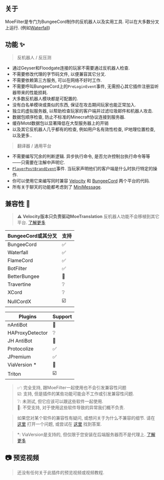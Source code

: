 ## 关于

MoeFilter是专门为BungeeCord制作的反机器人以及实用工具. 
可以在大多数分叉上运行. (例如[Waterfall](https://github.com/PaperMC/Waterfall/))

## 功能 ✨

> 反机器人 / 反压测
- 通过Geyser和Floodgate连接的玩家不需要通过反机器人检查.
- 不需要修改代理的字节码文件, 以便兼容其它分叉.
- 不需要依赖第三方服务, 可以在网络不好时工作.
- 不需要呼叫BungeeCord上的`PreLoginEvent`事件, 无需担心其它插件注册监听器带来的性能损耗.
- 大多数反机器人模块都是可配置的.
- 没有白名单模块或类似的东西, 保证在攻击期间玩家也能正常加入.
- 独立的虚拟服务器, 以帮助检查玩家的客户端并过滤垃圾邮件和机器人攻击.
- 数据包顺序检查, 防止不标准的Minecraft协议连接到服务器.
- 缓存Motd数据包以显著降低在大型服务器上的开销
- 以及其它反机器人几乎都有的检查, 例如用户名有效性检查, IP地理位置检查, 以及更多..
> 翻译器 / 通用平台
- 不需要编写冗余的判断逻辑. 异步执行命令, 是否允许控制台执行命令等等 ——只需要在注解中声明它.
- [`PlayerPostBrandEvent`](https://github.com/CatMoe/MoeFilter/blob/stray/translation/src/main/kotlin/catmoe/fallencrystal/translation/event/events/player/PlayerPostBrandEvent.kt)事件. 当玩家声明他们的客户端是什么时执行特定的操作.
- 你可以使用它来编写同时兼容 [Velocity](https://github.com/PaperMC/Velocity) 和 [BungeeCord](https://github.com/SpigotMC/BungeeCord) 两个平台的代码.
- 所有关于聊天的功能都考虑到了 [MiniMessage](https://docs.advntr.dev/minimessage/).


## 兼容性 🔧

> ⚠️ **Velocity版本只负责驱动MoeTranslation**
> 反机器人功能不会移植到其它平台.
> [了解更多](https://github.com/CatMoe/MoeFilter/tree/stray/readme/postscript)

| BungeeCord或其分叉 | 支持 |
|----------------|----|
| BungeeCord     | ✅  |
| Waterfall      | ✅  |
| FlameCord      | ✅  |
| BotFilter      | ✅  |
| BetterBungee   | 🛑 |
| Travertine     | ❔  |
| XCord          | ❔  |
| NullCordX      | ☑️ |

| Plugins         | Support |
|-----------------|---------|
| nAntiBot        | 🛑      |
| HAProxyDetector | ❔       |
| JH AntiBot      | 🛑      |
| Protocolize     | ✅       |
| JPremium        | ✅       |
| ViaVersion *    | 🛑      |
| Triton          | ☑️      |

>✅: 
>完全支持,
>跟MoeFilter一起使用也不会引发兼容性问题  
>☑️: 
>支持,
>但是插件的某些功能可能会不工作或引发兼容性问题.  
>❔: 
>未测试,
>但它应该可以跟这些软件一起使用.  
>🛑: 
>不受支持,
>对于使用这些软件导致的异常我们概不负责.

>如果您对某个软件的兼容性有疑问, 
>或想问关于为什么不兼容的细节.
>请在 
>[这里](https://github.com/CatMoe/MoeFilter/issues)
>打开一个问题,
>或尝试在
>[这里](https://github.com/CatMoe/MoeFilter/issues/56)
>找到答案.

> *: 
> ViaVersion是支持的, 但仅限于您安装在后端服务器而不是代理上.
> [了解更多](https://github.com/CatMoe/MoeFilter/issues/56#issuecomment-1714924303)

## 📷 预览视频

> 还没有任何关于此插件的预览视频或视频教程.